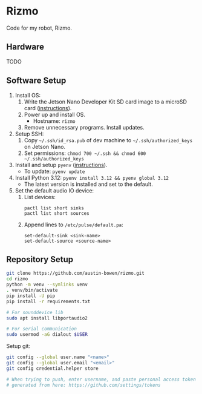 # Rizmo

Code for my robot, Rizmo.

## Hardware

TODO

## Software Setup

1. Install OS:
    1. Write the Jetson Nano Developer Kit SD card image to a microSD
       card ([instructions](https://developer.nvidia.com/embedded/learn/get-started-jetson-nano-devkit#write)).
    2. Power up and install OS.
        - Hostname: `rizmo`
    3. Remove unnecessary programs. Install updates.
2. Setup SSH:
    1. Copy `~/.ssh/id_rsa.pub` of dev machine to `~/.ssh/authorized_keys` on Jetson Nano.
    2. Set permissions: `chmod 700 ~/.ssh && chmod 600 ~/.ssh/authorized_keys`
3. Install and setup `pyenv` ([instructions](https://github.com/pyenv/pyenv?tab=readme-ov-file#installation)).
    - To update: `pyenv update`
4. Install Python 3.12: `pyenv install 3.12 && pyenv global 3.12`
    - The latest version is installed and set to the default.
5. Set the default audio IO device:
   1. List devices:
      ```
      pactl list short sinks
      pactl list short sources
      ```
   2. Append lines to `/etc/pulse/default.pa`:
      ```
      set-default-sink <sink-name>
      set-default-source <source-name>
      ```

## Repository Setup

```bash
git clone https://github.com/austin-bowen/rizmo.git
cd rizmo
python -m venv --symlinks venv
. venv/bin/activate
pip install -U pip
pip install -r requirements.txt

# For sounddevice lib
sudo apt install libportaudio2

# For serial communication
sudo usermod -aG dialout $USER
```

Setup git:

```bash
git config --global user.name "<name>"
git config --global user.email "<email>"
git config credential.helper store

# When trying to push, enter username, and paste personal access token
# generated from here: https://github.com/settings/tokens
```
